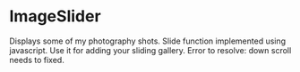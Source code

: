 # ImageSlider
Displays some of my photography shots.
Slide function implemented using javascript.
Use it for adding your sliding gallery.
Error to resolve: down scroll needs to fixed.